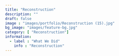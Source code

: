 ```yaml
---
title: "Reconstruction"
description: ""
draft: false
image : "images/portfolio/Reconstruction (15).jpg"
bg_image: "images/feature-bg.jpg"
category: [ "Reconstruction"]
information:
  - label : "What We Did"
    info : "Reconstruction"
---
```



